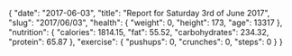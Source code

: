 {
    "date": "2017-06-03",
    "title": "Report for Saturday 3rd of June 2017",
    "slug": "2017\/06\/03",
    "health": {
        "weight": 0,
        "height": 173,
        "age": 13317
    },
    "nutrition": {
        "calories": 1814.15,
        "fat": 55.52,
        "carbohydrates": 234.32,
        "protein": 65.87
    },
    "exercise": {
        "pushups": 0,
        "crunches": 0,
        "steps": 0
    }
}